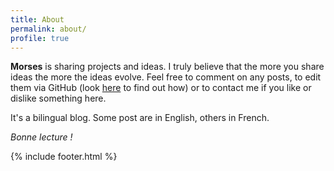```yaml
---
title: About
permalink: about/
profile: true
---
```


**Morses** is sharing projects and ideas. I truly believe that the more you share ideas the more the ideas evolve. Feel free to comment on any posts, to edit them via GitHub (look [here](../2015/correction-of-spelling-errors-with-github/) to find out how) or to contact me if you like or dislike something here.

It's a bilingual blog. Some post are in English, others in French.

*Bonne lecture !*

{% include footer.html %}
